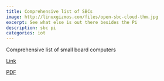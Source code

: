 ```yaml
---
title: Comprehensive list of SBCs
image: http://linuxgizmos.com/files/open-sbc-cloud-thm.jpg
excerpt: See what else is out there besides the Pi
description: sbc pi 
categories: iot
---
```


Comprehensive list of small board computers

[Link](http://linuxgizmos.com/ringing-in-the-new-year-with-136-open-spec-linux-sbcs-under-200/)

[PDF](https://raw.githubusercontent.com/raspberrypisig/raspberrypisig.github.io/master/assets/images/new-years-2020-sbc-catalog-Rev1.pdf)
